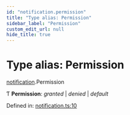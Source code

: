 ```yaml
---
id: "notification.permission"
title: "Type alias: Permission"
sidebar_label: "Permission"
custom_edit_url: null
hide_title: true
---
```


# Type alias: Permission

[notification](../modules/notification.md).Permission

Ƭ **Permission**: *granted* \| *denied* \| *default*

Defined in: [notification.ts:10](https://github.com/tauri-apps/tauri/blob/237b49b/cli/tauri.js/api-src/notification.ts#L10)
